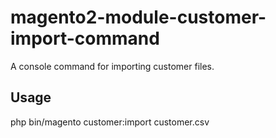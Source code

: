 # magento2-module-customer-import-command
A console command for importing customer files.

## Usage
php bin/magento customer:import customer.csv
